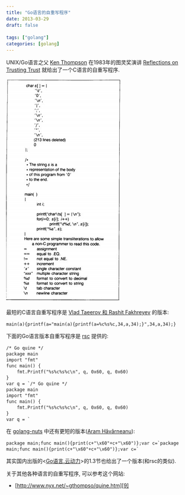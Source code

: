 ```yaml
---
title: "Go语言的自重写程序"
date: 2013-03-29
draft: false

tags: ["golang"]
categories: [golang]
---
```


UNIX/Go语言之父 [Ken Thompson][1] 在1983年的图灵奖演讲 [Reflections on Trusting Trust][2] 就给出了一个C语言的自重写程序.

![](/images/go-quine.jpg)

最短的C语言自重写程序是 [Vlad Taeerov 和 Rashit Fakhreyev][4] 的版本:

	main(a){printf(a="main(a){printf(a=%c%s%c,34,a,34);}",34,a,34);}

下面的Go语言版本自重写程序是 [rsc][5] 提供的:

	/* Go quine */
	package main
	import "fmt"
	func main() {
		fmt.Printf("%s%c%s%c\n", q, 0x60, q, 0x60)
	}
	var q = `/* Go quine */
	package main
	import "fmt"
	func main() {
		fmt.Printf("%s%c%s%c\n", q, 0x60, q, 0x60)
	}
	var q = `

在 [golang-nuts][6] 中还有更短的版本([Aram Hăvărneanu][7]):

    package main;func main(){print(c+"\x60"+c+"\x60")};var c=`package main;func main(){print(c+"\x60"+c+"\x60")};var c=`

其实国内出版的<[Go语言.云动力][8]>的1.3节也给出了一个版本(和rsc的类似).

关于其他各种语言的自重写程序, 可以参考这个网站:

- [http://www.nyx.net/~gthompso/quine.htm][9]


  [1]: https://en.wikipedia.org/wiki/Ken_Thompson
  [2]: /docs/p761-thompson.pdf
  [4]: http://hackers-delight.org.ua/003.htm
  [5]: http://research.swtch.com/zip
  [6]: http://groups.google.com/group/golang-nuts
  [7]: http://grokbase.com/t/gg/golang-nuts/1299rdndjv/go-nuts-shortest-quine
  [8]: http://www.ituring.com.cn/book/1040
  [9]: http://www.nyx.net/~gthompso/quine.htm
